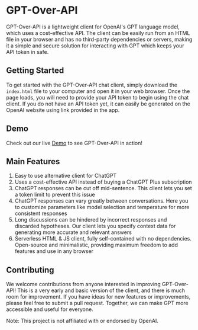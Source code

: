 # GPT-Over-API

GPT-Over-API is a lightweight client for OpenAI's GPT language model, which uses a cost-effective API. The client can be easily run from an HTML file in your browser and has no third-party dependencies or servers, making it a simple and secure solution for interacting with GPT which keeps your API token in safe.

## Getting Started

To get started with the GPT-Over-API chat client, simply download the `index.html` file to your computer and open it in your web browser. Once the page loads, you will need to provide your API token to begin using the chat client. If you do not have an API token yet, it can easily be generated on the OpenAI website using link provided in the app.

## Demo

Check out our live [Demo](https://krivich.github.io/GPT-Over-API/) to see GPT-Over-API in action!



## Main Features
1. Easy to use alternative client for ChatGPT
1. Uses a cost-effective API instead of buying a ChatGPT Plus subscription
1. ChatGPT responses can be cut off mid-sentence. This client lets you set a token limit to prevent this issue
1. ChatGPT responses can vary greatly between conversations. Here you to customize parameters like model selection and temperature for more consistent responses
1. Long discussions can be hindered by incorrect responses and discarded hypotheses. Our client lets you specify context data for generating more accurate and relevant answers
1. Serverless HTML & JS client, fully self-contained with no dependencies. Open-source and minimalistic, providing maximum freedom to add features and use in any browser

## Contributing

We welcome contributions from anyone interested in improving GPT-Over-API! This is a very early and basic version of the client, and there is much room for improvement. If you have ideas for new features or improvements, please feel free to submit a pull request. Together, we can make GPT more accessible and useful for everyone.

Note: This project is not affiliated with or endorsed by OpenAI.
